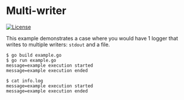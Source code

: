 # Multi-writer

[![License](https://img.shields.io/badge/license-Apache%20License%202.0-blue.svg?style=flat)](https://raw.githubusercontent.com/mediaFORGE/gol/master/LICENSE)

This example demonstrates a case where
you would have 1 logger that writes to multiple writers: `stdout` and a file.

```
$ go build example.go
$ go run example.go
message=example execution started
message=example execution ended

$ cat info.log 
message=example execution started
message=example execution ended
```

